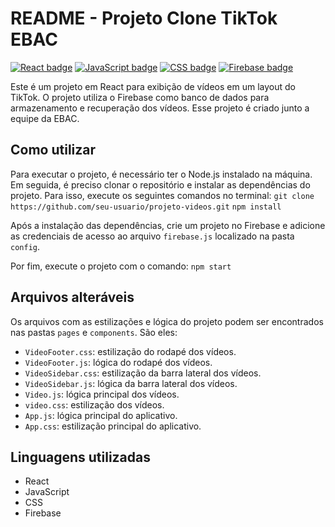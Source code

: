 # README - Projeto Clone TikTok EBAC

[![React badge](https://img.shields.io/badge/-React-61DAFB?logo=react&logoColor=white&style=flat)](https://reactjs.org/)
[![JavaScript badge](https://img.shields.io/badge/-JavaScript-F7DF1E?logo=javascript&logoColor=white&style=flat)](https://developer.mozilla.org/en-US/docs/Web/JavaScript)
[![CSS badge](https://img.shields.io/badge/-CSS-1572B6?logo=css3&logoColor=white&style=flat)](https://developer.mozilla.org/en-US/docs/Web/CSS)
[![Firebase badge](https://img.shields.io/badge/-Firebase-FFCA28?logo=firebase&logoColor=white&style=flat)](https://firebase.google.com/)

Este é um projeto em React para exibição de vídeos em um layout do TikTok. 
O projeto utiliza o Firebase como banco de dados para armazenamento e recuperação dos vídeos. 
Esse projeto é criado junto a equipe da EBAC.

## Como utilizar

Para executar o projeto, é necessário ter o Node.js instalado na máquina. Em seguida, é preciso clonar o repositório e instalar as dependências do projeto. Para isso, execute os seguintes comandos no terminal:
`git clone https://github.com/seu-usuario/projeto-videos.git`
`npm install`

Após a instalação das dependências, crie um projeto no Firebase e adicione as credenciais de acesso ao arquivo `firebase.js` localizado na pasta `config`. 

Por fim, execute o projeto com o comando:
`npm start`

## Arquivos alteráveis

Os arquivos com as estilizações e lógica do projeto podem ser encontrados nas pastas `pages` e `components`. São eles:

- `VideoFooter.css`: estilização do rodapé dos vídeos.
- `VideoFooter.js`: lógica do rodapé dos vídeos.
- `VideoSidebar.css`: estilização da barra lateral dos vídeos.
- `VideoSidebar.js`: lógica da barra lateral dos vídeos.
- `Video.js`: lógica principal dos vídeos.
- `video.css`: estilização dos vídeos.
- `App.js`: lógica principal do aplicativo.
- `App.css`: estilização principal do aplicativo. 

## Linguagens utilizadas

- React
- JavaScript
- CSS
- Firebase

